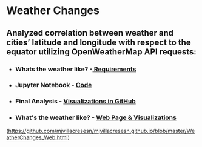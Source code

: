 # Weather Changes

## Analyzed correlation between weather and cities’ latitude and longitude with respect to the equator utilizing OpenWeatherMap API requests:

* ### Whats the weather like? -[ Requirements ](https://github.com/mjvillacresesn/Weather-Changes/blob/master/WeatherPy/README.md)
* ### Jupyter Notebook - [ Code ](https://github.com/mjvillacresesn/Weather-Changes/blob/master/WeatherPy/WeatherPy_starter.ipynb)
* ### Final Analysis - [ Visualizations in GitHub ](https://github.com/mjvillacresesn/Weather-Changes/blob/master/WeatherPy/Weather-Analysis.md)




* ### What's the weather like? - [ Web Page & Visualizations](mjvillacresesn.github.io/WeatherChanges_Web.html)

(https://github.com/mjvillacresesn/mjvillacresesn.github.io/blob/master/WeatherChanges_Web.html)




















